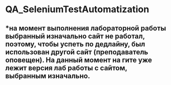 # QA_SeleniumTestAutomatization
## *на момент выполнения лабораторной работы выбранный изначально сайт не работал, поэтому, чтобы успеть по дедлайну, был использован другой сайт (преподаватель оповещен). На данный момент на гите уже лежит версия лаб работы с сайтом, выбранным изначально.
